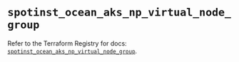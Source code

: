 # `spotinst_ocean_aks_np_virtual_node_group`

Refer to the Terraform Registry for docs: [`spotinst_ocean_aks_np_virtual_node_group`](https://registry.terraform.io/providers/spotinst/spotinst/1.180.1/docs/resources/ocean_aks_np_virtual_node_group).
